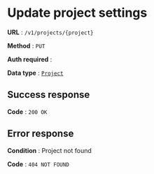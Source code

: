 # Update project settings

**URL** : `/v1/projects/{project}`

**Method** : `PUT`

**Auth required** :

**Data type** : [`Project`](project.md)

## Success response

**Code** : `200 OK`

## Error response

**Condition** : Project not found

**Code** : `404 NOT FOUND`

